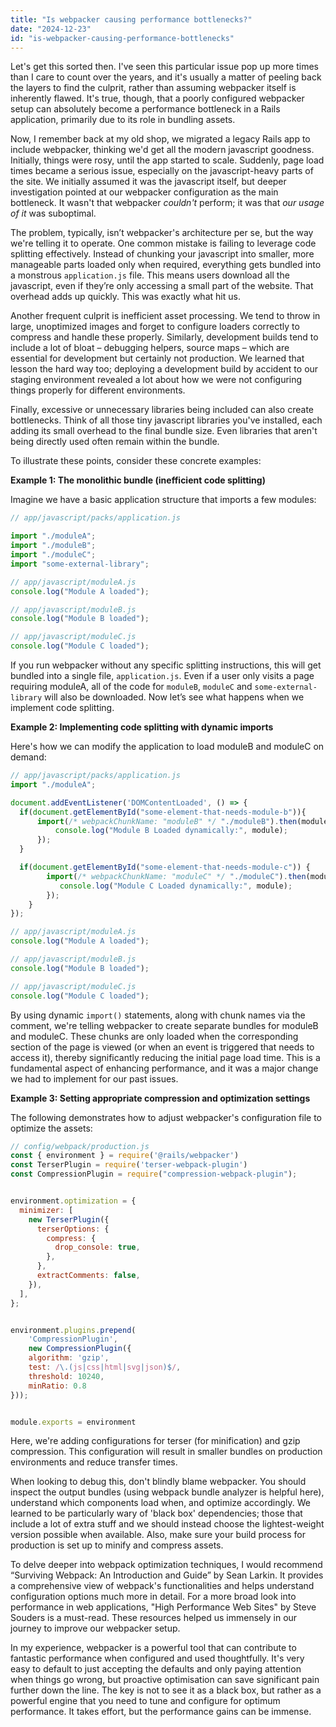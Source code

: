 ```yaml
---
title: "Is webpacker causing performance bottlenecks?"
date: "2024-12-23"
id: "is-webpacker-causing-performance-bottlenecks"
---
```


Let's get this sorted then. I've seen this particular issue pop up more times than I care to count over the years, and it's usually a matter of peeling back the layers to find the culprit, rather than assuming webpacker itself is inherently flawed. It's true, though, that a poorly configured webpacker setup can absolutely become a performance bottleneck in a Rails application, primarily due to its role in bundling assets.

Now, I remember back at my old shop, we migrated a legacy Rails app to include webpacker, thinking we'd get all the modern javascript goodness. Initially, things were rosy, until the app started to scale. Suddenly, page load times became a serious issue, especially on the javascript-heavy parts of the site. We initially assumed it was the javascript itself, but deeper investigation pointed at our webpacker configuration as the main bottleneck. It wasn't that webpacker *couldn't* perform; it was that *our usage of it* was suboptimal.

The problem, typically, isn’t webpacker's architecture per se, but the way we're telling it to operate. One common mistake is failing to leverage code splitting effectively. Instead of chunking your javascript into smaller, more manageable parts loaded only when required, everything gets bundled into a monstrous `application.js` file. This means users download all the javascript, even if they’re only accessing a small part of the website. That overhead adds up quickly. This was exactly what hit us.

Another frequent culprit is inefficient asset processing. We tend to throw in large, unoptimized images and forget to configure loaders correctly to compress and handle these properly. Similarly, development builds tend to include a lot of bloat – debugging helpers, source maps – which are essential for development but certainly not production. We learned that lesson the hard way too; deploying a development build by accident to our staging environment revealed a lot about how we were not configuring things properly for different environments.

Finally, excessive or unnecessary libraries being included can also create bottlenecks. Think of all those tiny javascript libraries you've installed, each adding its small overhead to the final bundle size. Even libraries that aren't being directly used often remain within the bundle.

To illustrate these points, consider these concrete examples:

**Example 1: The monolithic bundle (inefficient code splitting)**

Imagine we have a basic application structure that imports a few modules:

```javascript
// app/javascript/packs/application.js

import "./moduleA";
import "./moduleB";
import "./moduleC";
import "some-external-library";

// app/javascript/moduleA.js
console.log("Module A loaded");

// app/javascript/moduleB.js
console.log("Module B loaded");

// app/javascript/moduleC.js
console.log("Module C loaded");
```

If you run webpacker without any specific splitting instructions, this will get bundled into a single file, `application.js`. Even if a user only visits a page requiring moduleA, all of the code for `moduleB`, `moduleC` and `some-external-library` will also be downloaded. Now let’s see what happens when we implement code splitting.

**Example 2: Implementing code splitting with dynamic imports**

Here's how we can modify the application to load moduleB and moduleC on demand:

```javascript
// app/javascript/packs/application.js
import "./moduleA";

document.addEventListener('DOMContentLoaded', () => {
  if(document.getElementById("some-element-that-needs-module-b")){
      import(/* webpackChunkName: "moduleB" */ "./moduleB").then(module => {
          console.log("Module B Loaded dynamically:", module);
      });
  }

  if(document.getElementById("some-element-that-needs-module-c")) {
        import(/* webpackChunkName: "moduleC" */ "./moduleC").then(module =>{
           console.log("Module C Loaded dynamically:", module);
        });
    }
});

// app/javascript/moduleA.js
console.log("Module A loaded");

// app/javascript/moduleB.js
console.log("Module B loaded");

// app/javascript/moduleC.js
console.log("Module C loaded");

```

By using dynamic `import()` statements, along with chunk names via the comment, we're telling webpacker to create separate bundles for moduleB and moduleC. These chunks are only loaded when the corresponding section of the page is viewed (or when an event is triggered that needs to access it), thereby significantly reducing the initial page load time. This is a fundamental aspect of enhancing performance, and it was a major change we had to implement for our past issues.

**Example 3: Setting appropriate compression and optimization settings**

The following demonstrates how to adjust webpacker's configuration file to optimize the assets:

```javascript
// config/webpack/production.js
const { environment } = require('@rails/webpacker')
const TerserPlugin = require('terser-webpack-plugin')
const CompressionPlugin = require("compression-webpack-plugin");


environment.optimization = {
  minimizer: [
    new TerserPlugin({
      terserOptions: {
        compress: {
          drop_console: true,
        },
      },
      extractComments: false,
    }),
  ],
};


environment.plugins.prepend(
    'CompressionPlugin',
    new CompressionPlugin({
    algorithm: 'gzip',
    test: /\.(js|css|html|svg|json)$/,
    threshold: 10240,
    minRatio: 0.8
}));


module.exports = environment
```

Here, we're adding configurations for terser (for minification) and gzip compression. This configuration will result in smaller bundles on production environments and reduce transfer times.

When looking to debug this, don't blindly blame webpacker. You should inspect the output bundles (using webpack bundle analyzer is helpful here), understand which components load when, and optimize accordingly. We learned to be particularly wary of 'black box' dependencies; those that include a lot of extra stuff and we should instead choose the lightest-weight version possible when available. Also, make sure your build process for production is set up to minify and compress assets.

To delve deeper into webpack optimization techniques, I would recommend “Surviving Webpack: An Introduction and Guide” by Sean Larkin. It provides a comprehensive view of webpack's functionalities and helps understand configuration options much more in detail. For a more broad look into performance in web applications, "High Performance Web Sites" by Steve Souders is a must-read. These resources helped us immensely in our journey to improve our webpacker setup.

In my experience, webpacker is a powerful tool that can contribute to fantastic performance when configured and used thoughtfully. It's very easy to default to just accepting the defaults and only paying attention when things go wrong, but proactive optimisation can save significant pain further down the line. The key is not to see it as a black box, but rather as a powerful engine that you need to tune and configure for optimum performance. It takes effort, but the performance gains can be immense.
